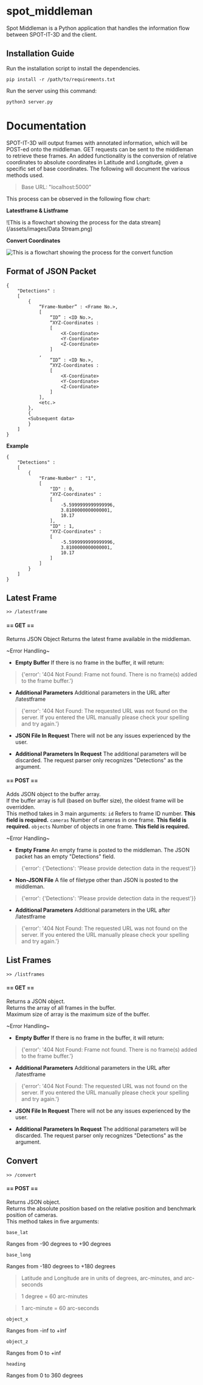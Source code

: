 # spot_middleman

Spot Middleman is a Python application that handles the information flow between SPOT-IT-3D and the client.

## Installation Guide
Run the installation script to install the dependencies.
```
pip install -r /path/to/requirements.txt
```

Run the server using this command:
```
python3 server.py
```
# Documentation
SPOT-IT-3D will output frames with annotated information, which will be POST-ed onto the middleman. GET requests can be sent to the middleman to retrieve these frames. An added functionality is the conversion of relative coordinates to absolute coordinates in Latitude and Longitude, given a specific set of base coordinates. The following will document the various methods used.
> Base URL: "localhost:5000"

This process can be observed in the following flow chart:

<b>Latestframe & Listframe</b>

![This is a flowchart showing the process for the data stream](/assets/images/Data Stream.png)

<b>Convert Coordinates</b>

![This is a flowchart showing the process for the convert function](/assets/images/Convert.png)

## Format of JSON Packet
````
{
	"Detections" :
	[
		{
			“Frame-Number” : <Frame No.>,
			[
				“ID” : <ID No.>,
				“XYZ-Coordinates :
				[
					<X-Coordinate>
					<Y-Coordinate>
					<Z-Coordinate>
				]
			,
				“ID” : <ID No.>,
				“XYZ-Coordinates :
				[
					<X-Coordinate>
					<Y-Coordinate>
					<Z-Coordinate>
				]
			],
			<etc.>
		},
		{
		<Subsequent data>
		}
	]
}
````		
**Example**
````
{
	"Detections" :
	[
		{
			"Frame-Number" : "1",
			[
				"ID" : 0,
				"XYZ-Coordinates" : 
				[
					-5.5999999999999996,
					3.8100000000000001,
					10.17
				],
				"ID" : 1,
				"XYZ-Coordinates" : 
				[
					-5.5999999999999996,
					3.8100000000000001,
					10.17
				]
			]
		}
	]
}
````

## Latest Frame
````>> /latestframe ````
#### == GET ==
Returns JSON Object
Returns the latest frame available in the middleman.

\~Error Handling\~
- **Empty Buffer**
If there is no frame in the buffer, it will return:
> {'error': '404 Not Found: Frame not found. There is no frame(s) added to the frame buffer.'}
 - **Additional Parameters**
 Additional parameters in the URL after /latestframe
 > {'error': '404 Not Found: The requested URL was not found on the server. If you entered the URL manually please check your spelling and try again.'}
 - **JSON File In Request**
 There will not be any issues experienced by the user.
 
 - **Additional Parameters In Request**
 The additional parameters will be discarded. The request parser only recognizes "Detections" as the argument.
 
#### == POST ==
Adds JSON object to the buffer array.  
If the buffer array is full (based on buffer size), the oldest frame will be overridden.  
This method takes in 3 main arguments:
````id````
Refers to frame ID number. **This field is required.**
````cameras````
Number of cameras in one frame. **This field is required.**
````objects````
Number of objects in one frame. **This field is required.**

\~Error Handling\~
- **Empty Frame**
An empty frame is posted to the middleman. The JSON packet has an empty "Detections" field.
> {'error': {'Detections': 'Please provide detection data in the request'}}
- **Non-JSON File**
A file of filetype other than JSON is posted to the middleman.
> {'error': {'Detections': 'Please provide detection data in the request'}}
- **Additional Parameters**
 Additional parameters in the URL after /latestframe
 > {'error': '404 Not Found: The requested URL was not found on the server. If you entered the URL manually please check your spelling and try again.'}

## List Frames
````>> /listframes ````
#### == GET ==
Returns a JSON object.  
Returns the array of all frames in the buffer.  
Maximum size of array is the maximum size of the buffer.

\~Error Handling\~
- **Empty Buffer**
If there is no frame in the buffer, it will return:
> {'error': '404 Not Found: Frame not found. There is no frame(s) added to the frame buffer.'}
 - **Additional Parameters**
 Additional parameters in the URL after /latestframe
 > {'error': '404 Not Found: The requested URL was not found on the server. If you entered the URL manually please check your spelling and try again.'}
 - **JSON File In Request**
 There will not be any issues experienced by the user.
 
 - **Additional Parameters In Request**
 The additional parameters will be discarded. The request parser only recognizes "Detections" as the argument.
## Convert
````>> /convert````
#### == POST ==
Returns JSON object.  
Returns the absolute position based on the relative position and benchmark position of cameras.  
This method takes in five arguments:

````base_lat````

Ranges from -90 degrees to +90 degrees

````base_long````

Ranges from -180 degrees to +180 degrees

> Latitude and Longitude are in units of degrees, arc-minutes, and arc-seconds

> 1 degree = 60 arc-minutes

> 1 arc-minute = 60 arc-seconds

````object_x````

Ranges from -inf to +inf

````object_z````

Ranges from 0 to +inf

````heading````

Ranges from 0 to 360 degrees
